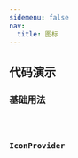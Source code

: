 ```yaml
---
sidemenu: false
nav:
  title: 图标
---
```


## 代码演示

### 基础用法

<code src='./demos/basic.tsx' />

### IconProvider

<code src='./demos/provider.tsx' />
